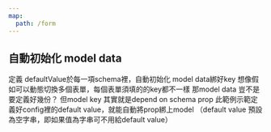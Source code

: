 ```yaml
---
map:
  path: /form
---
```


## 自動初始化 model data

定義 defaultValue於每一項schema裡，自動初始化 model data綁好key
想像假如可以動態切換多個表單，每個表單須填的的key都不一樣
那model data 豈不是要定義好幾份？
但model key 其實就是depend on schema prop
此範例示範定義好config裡的default value，就能自動將prop綁上model
（default value 預設為空字串，即如果值為字串可不用給default value）
<demo
  src="../components/form/autoInitial.vue"
  title="enhanced el-form"
  desc="於schema中定義defaultValue即可自動將prop綁定到data上，便不需定義data model的初始值">
</demo>

<API src="../components/EnhancedElForm.vue" lang="zh"></API>
